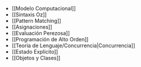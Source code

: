  
- [[Modelo Computacional]]
- [[Sintaxis Oz]]
- [[Pattern Matching]]
- [[Asignaciones]]
- [[Evaluación Perezosa]]
- [[Programación de Alto Orden]]
- [[Teoría de Lenguaje/Concurrencia|Concurrencia]]
- [[Estado Explícito]]
- [[Objetos y Clases]]
